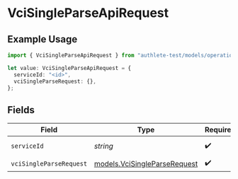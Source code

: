 # VciSingleParseApiRequest

## Example Usage

```typescript
import { VciSingleParseApiRequest } from "authlete-test/models/operations";

let value: VciSingleParseApiRequest = {
  serviceId: "<id>",
  vciSingleParseRequest: {},
};
```

## Fields

| Field                                                                 | Type                                                                  | Required                                                              | Description                                                           |
| --------------------------------------------------------------------- | --------------------------------------------------------------------- | --------------------------------------------------------------------- | --------------------------------------------------------------------- |
| `serviceId`                                                           | *string*                                                              | :heavy_check_mark:                                                    | A service ID.                                                         |
| `vciSingleParseRequest`                                               | [models.VciSingleParseRequest](../../models/vcisingleparserequest.md) | :heavy_check_mark:                                                    | N/A                                                                   |